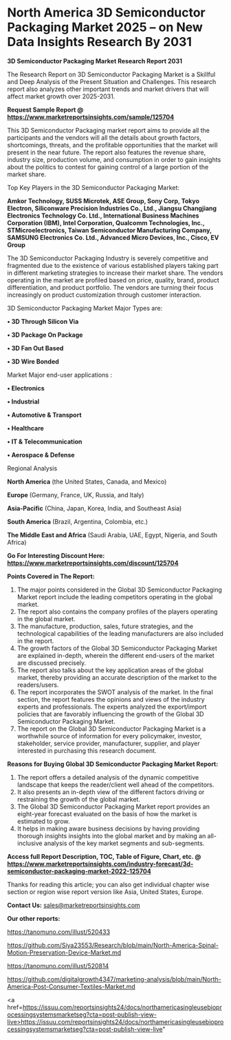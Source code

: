 # North America 3D Semiconductor Packaging Market 2025 – on New Data Insights Research By 2031

<strong>3D Semiconductor Packaging Market Research Report 2031</strong>

The Research Report on 3D Semiconductor Packaging Market is a Skillful and Deep Analysis of the Present Situation and Challenges. This research report also analyzes other important trends and market drivers that will affect market growth over 2025-2031.

<strong>Request Sample Report @ <a href=https://www.marketreportsinsights.com/sample/125704>https://www.marketreportsinsights.com/sample/125704</a></strong>

This 3D Semiconductor Packaging market report aims to provide all the participants and the vendors will all the details about growth factors, shortcomings, threats, and the profitable opportunities that the market will present in the near future. The report also features the revenue share, industry size, production volume, and consumption in order to gain insights about the politics to contest for gaining control of a large portion of the market share.

Top Key Players in the 3D Semiconductor Packaging Market:

<strong>Amkor Technology, SUSS Microtek, ASE Group, Sony Corp, Tokyo Electron, Siliconware Precision Industries Co., Ltd., Jiangsu Changjiang Electronics Technology Co. Ltd., International Business Machines Corporation (IBM), Intel Corporation, Qualcomm Technologies, Inc., STMicroelectronics, Taiwan Semiconductor Manufacturing Company, SAMSUNG Electronics Co. Ltd., Advanced Micro Devices, Inc., Cisco, EV Group</strong>

The 3D Semiconductor Packaging Industry is severely competitive and fragmented due to the existence of various established players taking part in different marketing strategies to increase their market share. The vendors operating in the market are profiled based on price, quality, brand, product differentiation, and product portfolio. The vendors are turning their focus increasingly on product customization through customer interaction.

3D Semiconductor Packaging Market Major Types are:

<strong>• 3D Through Silicon Via

• 3D Package On Package

• 3D Fan Out Based

• 3D Wire Bonded</strong>

Market Major end-user applications :

<strong>• Electronics

• Industrial

• Automotive & Transport

• Healthcare

• IT & Telecommunication

• Aerospace & Defense</strong>

Regional Analysis

</u><strong><b>North America</b></strong> (the United States, Canada, and Mexico)

<strong><b>Europe </b></strong>(Germany, France, UK, Russia, and Italy)

<strong><b>Asia-Pacific</b></strong> (China, Japan, Korea, India, and Southeast Asia)

<strong><b>South America</b></strong> (Brazil, Argentina, Colombia, etc.)

<strong><b>The Middle East and Africa</b></strong> (Saudi Arabia, UAE, Egypt, Nigeria, and South Africa)

<strong>Go For Interesting Discount Here: <a href=https://www.marketreportsinsights.com/discount/125704>https://www.marketreportsinsights.com/discount/125704</a></strong>

<strong>Points Covered in The Report:</strong>
<ol>
  <li>The major points considered in the Global 3D Semiconductor Packaging Market report include the leading competitors operating in the global market.</li>
  <li>The report also contains the company profiles of the players operating in the global market.</li>
  <li>The manufacture, production, sales, future strategies, and the technological capabilities of the leading manufacturers are also included in the report.</li>
  <li>The growth factors of the Global 3D Semiconductor Packaging Market are explained in-depth, wherein the different end-users of the market are discussed precisely.</li>
  <li>The report also talks about the key application areas of the global market, thereby providing an accurate description of the market to the readers/users.</li>
  <li>The report incorporates the SWOT analysis of the market. In the final section, the report features the opinions and views of the industry experts and professionals. The experts analyzed the export/import policies that are favorably influencing the growth of the Global 3D Semiconductor Packaging Market.</li>
  <li>The report on the Global 3D Semiconductor Packaging Market is a worthwhile source of information for every policymaker, investor, stakeholder, service provider, manufacturer, supplier, and player interested in purchasing this research document.</li>
</ol>
<strong>Reasons for Buying Global 3D Semiconductor Packaging Market Report:</strong>

<ol>
  <li>The report offers a detailed analysis of the dynamic competitive landscape that keeps the reader/client well ahead of the competitors.</li>
  <li>It also presents an in-depth view of the different factors driving or restraining the growth of the global market.</li>
  <li>The Global 3D Semiconductor Packaging Market report provides an eight-year forecast evaluated on the basis of how the market is estimated to grow.</li>
  <li>It helps in making aware business decisions by having providing thorough insights insights into the global market and by making an all-inclusive analysis of the key market segments and sub-segments.</li>
</ol>
<strong>Access full Report Description, TOC, Table of Figure, Chart, etc. @ <a href=https://www.marketreportsinsights.com/industry-forecast/3d-semiconductor-packaging-market-2022-125704>https://www.marketreportsinsights.com/industry-forecast/3d-semiconductor-packaging-market-2022-125704</a></strong>


Thanks for reading this article; you can also get individual chapter wise section or region wise report version like Asia, United States, Europe.

<strong>Contact Us:</strong>
sales@marketreportsinsights.com

<strong>Our other reports:</strong>

<a href=https://tanomuno.com/illust/520433>https://tanomuno.com/illust/520433</a>

<a href=https://github.com/Siya23553/Research/blob/main/North-America-Spinal-Motion-Preservation-Device-Market.md>https://github.com/Siya23553/Research/blob/main/North-America-Spinal-Motion-Preservation-Device-Market.md</a>

<a href=https://tanomuno.com/illust/520814>https://tanomuno.com/illust/520814</a>

<a href=https://github.com/digitalgrowth4347/marketing-analysis/blob/main/North-America-Post-Consumer-Textiles-Market.md>https://github.com/digitalgrowth4347/marketing-analysis/blob/main/North-America-Post-Consumer-Textiles-Market.md</a>

<a href=https://issuu.com/reportsinsights24/docs/northamericasingleusebioprocessingsystemsmarketseg?cta=post-publish-view-live>https://issuu.com/reportsinsights24/docs/northamericasingleusebioprocessingsystemsmarketseg?cta=post-publish-view-live</a>"
